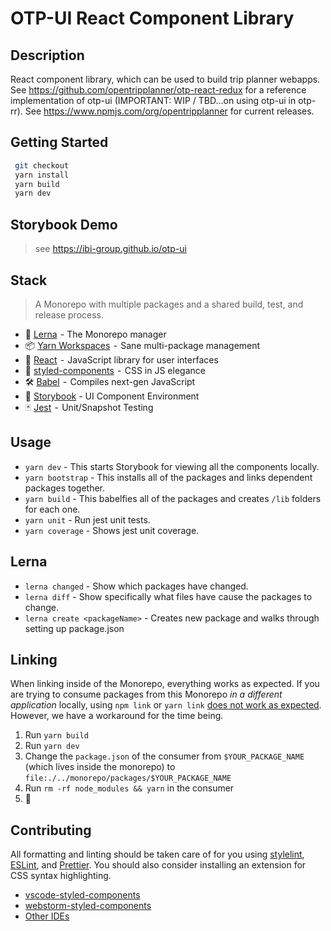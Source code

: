 # OTP-UI React Component Library

## Description

React component library, which can be used to build trip planner webapps. See https://github.com/opentripplanner/otp-react-redux for a reference implementation of otp-ui (IMPORTANT: WIP / TBD...on using otp-ui in otp-rr). See https://www.npmjs.com/org/opentripplanner for current releases.

## Getting Started

```bash
 git checkout
 yarn install
 yarn build
 yarn dev
```

## Storybook Demo

> see https://ibi-group.github.io/otp-ui

## Stack

> A Monorepo with multiple packages and a shared build, test, and release process.

- 🐉 [Lerna](https://lernajs.io/)  - The Monorepo manager
- 📦 [Yarn Workspaces](https://yarnpkg.com/lang/en/docs/workspaces/)  -  Sane multi-package management
- 🚀 [React](https://reactjs.org/)  -  JavaScript library for user interfaces
- 💅 [styled-components](https://www.styled-components.com/)  -  CSS in JS elegance
- 🛠 [Babel](https://babeljs.io/)  -  Compiles next-gen JavaScript
- 📖 [Storybook](https://storybook.js.org/) - UI Component Environment
- 🃏 [Jest](https://jestjs.io/)  -  Unit/Snapshot Testing

## Usage

- `yarn dev` - This starts Storybook for viewing all the components locally.
- `yarn bootstrap` - This installs all of the packages and links dependent packages together.
- `yarn build` - This babelfies all of the packages and creates `/lib` folders for each one.
- `yarn unit` - Run jest unit tests.
- `yarn coverage` - Shows jest unit coverage.

## Lerna

- `lerna changed` - Show which packages have changed.
- `lerna diff` - Show specifically what files have cause the packages to change.
- `lerna create <packageName>` - Creates new package and walks through setting up package.json

## Linking

When linking inside of the Monorepo, everything works as expected. If you are trying to consume packages from this Monorepo _in a different application_ locally, using `npm link` or `yarn link` [does not work as expected](https://github.com/yarnpkg/yarn/issues/5538). However, we have a workaround for the time being.

1. Run `yarn build`
2. Run `yarn dev`
3. Change the `package.json` of the consumer from `$YOUR_PACKAGE_NAME` (which lives inside the monorepo) to `file:./../monorepo/packages/$YOUR_PACKAGE_NAME`
4. Run `rm -rf node_modules && yarn` in the consumer
5. 🎉

## Contributing

All formatting and linting should be taken care of for you using [stylelint](https://github.com/stylelint/stylelint), [ESLint](https://eslint.org/), and [Prettier](https://prettier.io/). You should also consider installing an extension for CSS syntax highlighting.

- [vscode-styled-components](https://marketplace.visualstudio.com/items?itemName=jpoissonnier.vscode-styled-components)
- [webstorm-styled-components](https://github.com/styled-components/webstorm-styled-components)
- [Other IDEs](https://www.styled-components.com/docs/tooling#syntax-highlighting)
